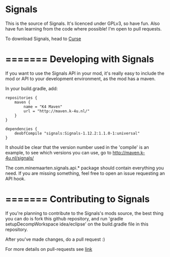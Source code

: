 Signals
==================

This is the source of Signals. It's licenced under GPLv3, so have fun. Also have fun learning from the code where possible!
I'm open to pull requests.

To download Signals, head to [Curse](https://minecraft.curseforge.com/projects/signals)

=======
Developing with Signals
=======
If you want to use the Signals API in your mod, it's really easy to include the mod or API to your development environment, as the mod has a maven.

In your build.gradle, add:

	repositories {
		maven {
			name = "K4 Maven"
			url = "http://maven.k-4u.nl/"
		}
	}

	dependencies {
		deobfCompile "signals:Signals-1.12.2:1.1.0-1:universal"
	}

It should be clear that the version number used in the 'compile' is an example, to see which versions you can use, go to http://maven.k-4u.nl/signals/

The com.minemaarten.signals.api.* package should contain everything you need. If you are missing something, feel free to open an issue requesting an API hook.

=======
Contributing to Signals
=======
If you're planning to contribute to the Signals's mods source, the best thing you can do is fork this github repository, and run 'gradle setupDecompWorkspace idea/eclipse' on the build.gradle file in this repository.

After you've made changes, do a pull request :)

For more details on pull-requests see [link](https://help.github.com/articles/using-pull-requests/)
